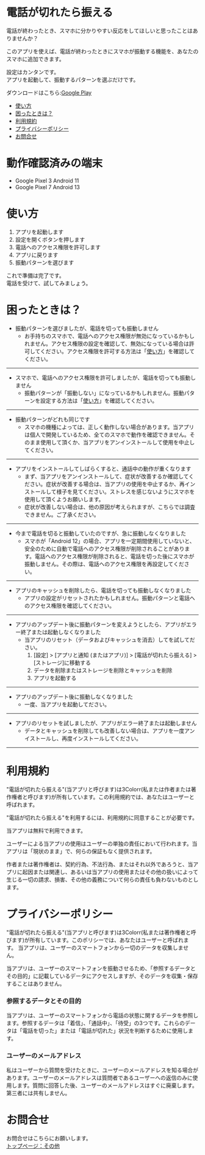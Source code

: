 # 電話が切れたら振える
電話が終わったとき、スマホに分かりやすい反応をしてほしいと思ったことはありませんか？ 

このアプリを使えば、電話が終わったときにスマホが振動する機能を、あなたのスマホに追加できます。

設定はカンタンです。  
アプリを起動して、振動するパターンを選ぶだけです。

ダウンロードはこちら:[Google Play](https://play.google.com/store/apps/details?id=com.boxjar.ichigo)

- <a href="#quick-start">使い方</a>
- <a href="#faq">困ったときは？</a>
- <a href="#terms-of-service">利用規約</a>
- <a href="#privacy-policy">プライバシーポリシー</a>
- <a href="#contact">お問合せ</a>

# 動作確認済みの端末
- Google Pixel 3 Android 11
- Google Pixel 7 Android 13

# <span id="quick-start">使い方</span>

1. アプリを起動します
1. 設定を開くボタンを押します
1. 電話へのアクセス権限を許可します
1. アプリに戻ります
1. 振動パターンを選びます

これで準備は完了です。  
電話を受けて、試してみましょう。

# <span id="faq">困ったときは？</span>

- 振動パターンを選びましたが、電話を切っても振動しません
  - お手持ちのスマホで、電話へのアクセス権限が無効になっているかもしれません。アクセス権限の設定を確認して、無効になっている場合は許可してください。アクセス権限を許可する方法は「<a href="#quick-start">使い方</a>」を確認してください。

---

- スマホで、電話へのアクセス権限を許可しましたが、電話を切っても振動しません
  - 振動パターンが「振動しない」になっているかもしれません。振動パターンを設定する方法は「<a href="#quick-start">使い方</a>」を確認してください。

---

- 振動パターンがどれも同じです
  - スマホの機種によっては、正しく動作しない場合があります。当アプリは個人で開発しているため、全てのスマホで動作を確認できません。そのまま使用して頂くか、当アプリをアンインストールして使用を中止してください。

---

- アプリをインストールしてしばらくすると、通話中の動作が重くなります
  - まず、当アプリをアンインストールして、症状が改善するか確認してください。症状が改善する場合は、当アプリの使用を中止するか、再インストールして様子を見てください。ストレスを感じないようにスマホを使用して頂くようお願いします。
  - 症状が改善しない場合は、他の原因が考えられますが、こちらでは調査できません。ご了承ください。

---

- 今まで電話を切ると振動していたのですが、急に振動しなくなりました
  - スマホが「Android 12」の場合、アプリを一定期間使用していないと、安全のために自動で電話へのアクセス権限が削除されることがあります。電話へのアクセス権限が削除されると、電話を切った後にスマホが振動しません。その際は、電話へのアクセス権限を再設定してください。

---

- アプリのキャッシュを削除したら、電話を切っても振動しなくなりました
  - アプリの設定がリセットされたかもしれません。振動パターンと電話へのアクセス権限を確認してください。

---

- アプリのアップデート後に振動パターンを変えようとしたら、アプリがエラー終了または起動しなくなりました
  - 当アプリのリセット（データおよびキャッシュを消去）してを試してださい。
    1. [設定] > [アプリと通知 (またはアプリ)] > [電話が切れたら振える] > [ストレージ]に移動する
    1. データを削除またはストレージを削除とキャッシュを削除
    1. アプリを起動する

---

- アプリのアップデート後に振動しなくなりました
  - 一度、当アプリを起動してださい。

---

- アプリのリセットを試しましたが、アプリがエラー終了または起動しません
  - データとキャッシュを削除しても改善しない場合は、アプリを一度アンイストールし、再度インストールしてください。

---

# <span id="terms-of-service">利用規約</span>

"電話が切れたら振える"(当アプリと呼びます)は3Colorr(私または作者または著作権者と呼びます)が所有しています。この利用規約では、あなたはユーザーと呼ばれます。

"電話が切れたら振える\"を利用するには、利用規約に同意することが必要です。

当アプリは無料で利用できます。

ユーザーによる当アプリの使用はユーザーの単独の責任において行われます。当アプリは「現状のまま」で、何らの保証もなく提供されます。

作者または著作権者は、契約行為、不法行為、またはそれ以外であろうと、当アプリに起因または関連し、あるいは当アプリの使用またはその他の扱いによって生じる一切の請求、損害、その他の義務について何らの責任も負わないものとします。

# <span id="privacy-policy">プライバシーポリシー</span>

"電話が切れたら振える"(当アプリと呼びます)は3Colorr(私または著作権者と呼びます)が所有しています。このポリシーでは、あなたはユーザーと呼ばれます。
当アプリは、ユーザーのスマートフォンから一切のデータを収集しません。

当アプリは、ユーザーのスマートフォンを振動させるため、「参照するデータとその目的」に記載しているデータにアクセスしますが、そのデータを収集・保存することはありません。

### 参照するデータとその目的

当アプリは、ユーザーのスマートフォンから電話の状態に関するデータを参照します。参照するデータは「着信」、「通話中」、「待受」の3つです。これらのデータは「電話を切った」または「電話が切れた」状況を判断するために使用します。

### ユーザーのメールアドレス

私はユーザーから質問を受けたときに、ユーザーのメールアドレスを知る場合があります。ユーザーのメールアドレスは質問者であるユーザーへの返信のみに使用します。質問に回答した後、ユーザーのメールアドレスはすぐに廃棄します。第三者には共有しません。

# <span id="contact">お問合せ</span>

お問合せはこちらにお願いします。  
[トップページ：その他](index.md#others)
